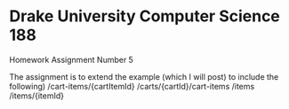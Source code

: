 # Drake University Computer Science 188
Homework Assignment Number 5

The assignment is to extend the example (which I will post) to include the following)
/cart-items/{cartItemId}
/carts/{cartId}/cart-items
/items
/items/{itemId} 
